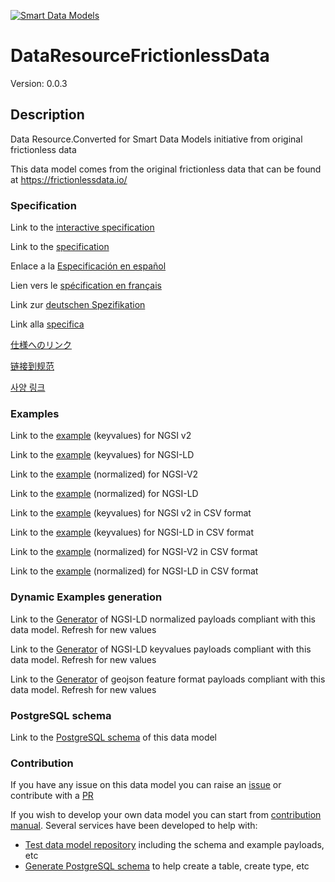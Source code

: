 [![Smart Data Models](https://smartdatamodels.org/wp-content/uploads/2022/01/SmartDataModels_logo.png "Logo")](https://smartdatamodels.org)
# DataResourceFrictionlessData
Version: 0.0.3

## Description 

Data Resource.Converted for Smart Data Models initiative from original frictionless data

This data model comes from the original frictionless data that can be found at https://frictionlessdata.io/
### Specification

Link to the [interactive specification](https://swagger.lab.fiware.org/?url=https://smart-data-models.github.io/dataModel.FrictionlessData/DataResourceFrictionlessData/swagger.yaml)

Link to the [specification](https://github.com/smart-data-models/dataModel.FrictionlessData/blob/master/DataResourceFrictionlessData/doc/spec.md)

Enlace a la [Especificación en español](https://github.com/smart-data-models/dataModel.FrictionlessData/blob/master/DataResourceFrictionlessData/doc/spec_ES.md)

Lien vers le [spécification en français](https://github.com/smart-data-models/dataModel.FrictionlessData/blob/master/DataResourceFrictionlessData/doc/spec_FR.md)

Link zur [deutschen Spezifikation](https://github.com/smart-data-models/dataModel.FrictionlessData/blob/master/DataResourceFrictionlessData/doc/spec_DE.md)

Link alla [specifica](https://github.com/smart-data-models/dataModel.FrictionlessData/blob/master/DataResourceFrictionlessData/doc/spec_IT.md)

[仕様へのリンク](https://github.com/smart-data-models/dataModel.FrictionlessData/blob/master/DataResourceFrictionlessData/doc/spec_JA.md)

[链接到规范](https://github.com/smart-data-models/dataModel.FrictionlessData/blob/master/DataResourceFrictionlessData/doc/spec_ZH.md)

[사양 링크](https://github.com/smart-data-models/dataModel.FrictionlessData/blob/master/DataResourceFrictionlessData/doc/spec_KO.md)
### Examples

Link to the [example](https://smart-data-models.github.io/dataModel.FrictionlessData/DataResourceFrictionlessData/examples/example.json) (keyvalues) for NGSI v2

Link to the [example](https://smart-data-models.github.io/dataModel.FrictionlessData/DataResourceFrictionlessData/examples/example.jsonld) (keyvalues) for NGSI-LD

Link to the [example](https://smart-data-models.github.io/dataModel.FrictionlessData/DataResourceFrictionlessData/examples/example-normalized.json) (normalized) for NGSI-V2

Link to the [example](https://smart-data-models.github.io/dataModel.FrictionlessData/DataResourceFrictionlessData/examples/example-normalized.jsonld) (normalized) for NGSI-LD

Link to the [example](https://github.com/smart-data-models/dataModel.FrictionlessData/blob/master/DataResourceFrictionlessData/examples/example.json.csv) (keyvalues) for NGSI v2 in CSV format

Link to the [example](https://github.com/smart-data-models/dataModel.FrictionlessData/blob/master/DataResourceFrictionlessData/examples/example.jsonld.csv) (keyvalues) for NGSI-LD in CSV format

Link to the [example](https://github.com/smart-data-models/dataModel.FrictionlessData/blob/master/DataResourceFrictionlessData/examples/example-normalized.json.csv) (normalized) for NGSI-V2 in CSV format

Link to the [example](https://github.com/smart-data-models/dataModel.FrictionlessData/blob/master/DataResourceFrictionlessData/examples/example-normalized.jsonld.csv) (normalized) for NGSI-LD in CSV format
### Dynamic Examples generation

Link to the [Generator](https://smartdatamodels.org/extra/ngsi-ld_generator.php?schemaUrl=https://raw.githubusercontent.com/smart-data-models/dataModel.FrictionlessData/master/DataResourceFrictionlessData/schema.json&email=info@smartdatamodels.org) of NGSI-LD normalized payloads compliant with this data model. Refresh for new values

Link to the [Generator](https://smartdatamodels.org/extra/ngsi-ld_generator_keyvalues.php?schemaUrl=https://raw.githubusercontent.com/smart-data-models/dataModel.FrictionlessData/master/DataResourceFrictionlessData/schema.json&email=info@smartdatamodels.org) of NGSI-LD keyvalues payloads compliant with this data model. Refresh for new values

Link to the [Generator](https://smartdatamodels.org/extra/geojson_features_generator.php?schemaUrl=https://raw.githubusercontent.com/smart-data-models/dataModel.FrictionlessData/master/DataResourceFrictionlessData/schema.json&email=info@smartdatamodels.org) of geojson feature format payloads compliant with this data model. Refresh for new values
### PostgreSQL schema

Link to the [PostgreSQL schema](https://github.com/smart-data-models/dataModel.FrictionlessData/blob/master/DataResourceFrictionlessData/schema.sql) of this data model
### Contribution

 If you have any issue on this data model you can raise an [issue](https://github.com/smart-data-models/dataModel.FrictionlessData/issues)  or contribute with a [PR](https://github.com/smart-data-models/dataModel.FrictionlessData/pulls)

 If you wish to develop your own data model you can start from [contribution manual](https://bit.ly/contribution_manual). Several services have been developed to help with: 
 - [Test data model repository](https://smartdatamodels.org/index.php/data-models-contribution-api/) including the schema and example payloads, etc
 - [Generate PostgreSQL schema](https://smartdatamodels.org/index.php/sql-service/) to help create a table, create type, etc